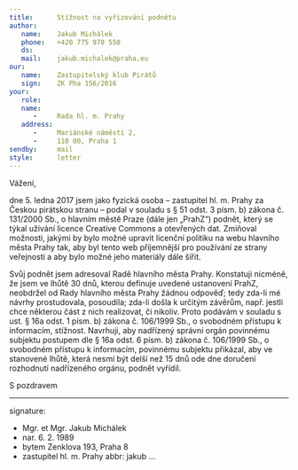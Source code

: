 ```yaml
---
title:      Stížnost na vyřizování podnětu
author:
   name:    Jakub Michálek
   phone:   +420 775 978 550
   ds:      
   mail:    jakub.michalek@praha.eu
our:
   name:    Zastupitelský klub Pirátů
   sign:    ZK Pha 156/2016
your:
   role:    
   name:    
      -     Rada hl. m. Prahy
   address:
      -     Mariánské náměstí 2,
      -     110 00, Praha 1
sendby:     mail
style:      letter
---
```


Vážení,

dne 5. ledna 2017 jsem jako fyzická osoba – zastupitel hl. m. Prahy za Českou pirátskou stranu – podal v souladu s § 51 odst. 3 písm. b) zákona č. 131/2000 Sb., o hlavním městě Praze (dále jen „PrahZ“) podnět, který se týkal užívání licence Creative Commons a otevřených dat. Zmiňoval možnosti, jakými by bylo možné upravit licenční politiku na webu hlavního města Prahy tak, aby byl tento web příjemnější pro používání ze strany veřejnosti a aby bylo možné jeho materiály dále šířit. 

Svůj podnět jsem adresoval Radě hlavního města Prahy. Konstatuji nicméně, že jsem ve lhůtě 30 dnů, kterou definuje uvedené ustanovení PrahZ, neobdržel od Rady hlavního města Prahy žádnou odpověď; tedy zda-li mé návrhy prostudovala, posoudila; zda-li došla k určitým závěrům, např. jestli chce některou část z nich realizovat, či nikoliv. Proto podávám v souladu s ust. § 16a odst. 1 písm. b) zákona č. 106/1999 Sb., o svobodném přístupu k informacím, stížnost. Navrhuji, aby nadřízený správní orgán povinnému subjektu postupem dle § 16a odst. 6 písm. b) zákona č. 106/1999 Sb., o svobodném přístupu k informacím, povinnému subjektu přikázal, aby ve stanovené lhůtě, která nesmí být delší než 15 dnů ode dne doručení rozhodnutí nadřízeného orgánu, podnět vyřídil.

S pozdravem

---
signature: 
  - Mgr. et Mgr. Jakub Michálek
  - nar. 6. 2. 1989
  - bytem Zenklova 193, Praha 8
  - zastupitel hl. m. Prahy
abbr:       jakub
...
